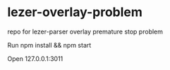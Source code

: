 # lezer-overlay-problem
repo for lezer-parser overlay premature stop problem

Run npm install && npm start

Open 127.0.0.1:3011
